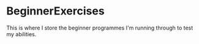 # BeginnerExercises
This is where I store the beginner programmes I'm running through to test my abilities. 
